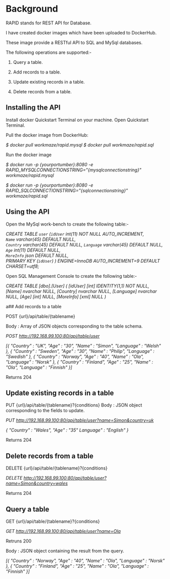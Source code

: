 # Background


RAPID stands for REST API for Database. 

I have created docker images which have been uploaded to DockerHub. 

These image provide a RESTful API to SQL and MySql databases. 


The following operations are supported:-


1. Query a table.

2. Add records to a table.

3. Update existing records in a table.

4. Delete records from a table.



## Installing the API




Install docker Quickstart Terminal on your machine. Open Quickstart Terminal.


Pull the docker image from DockerHub:

*$ docker pull workmaze/rapid.mysql*
*$ docker pull workmaze/rapid.sql*


Run the docker image

*$ docker run -p {yourportumber}:8080 -e RAPID_MYSQLCONNECTIONSTRING="{mysqlconnectionstring}" workmaze/rapid.mysql*

*$ docker run -p {yourportumber}:8080 -e RAPID_SQLCONNECTIONSTRING="{sqlconnectionstring}" workmaze/rapid.sql*

## Using the API


Open the MySql work-bench to create the following table:-


*CREATE TABLE `user` (`idUser` int(11) NOT NULL AUTO_INCREMENT,  
`Name` varchar(45) DEFAULT NULL,  
`Country` varchar(45) DEFAULT NULL, 
`Language` varchar(45) DEFAULT NULL, 
`Age` int(11) DEFAULT NULL,  
`MoreInfo` json DEFAULT NULL,  
PRIMARY KEY (`idUser`)
) ENGINE=InnoDB AUTO_INCREMENT=9 DEFAULT CHARSET=utf8;*


Open SQL Management Console to create the following table:-

*CREATE TABLE [dbo].[User]
(
[idUser] [int] IDENTITY(1,1) NOT NULL,
[Name] nvarchar NULL,
[Country] nvarchar NULL,
[Language] nvarchar NULL,
[Age] [int] NULL,
[MoreInfo] [xml] NULL
)*

a## Add records to a table


POST {url}/api/table/{tablename}

Body : Array of JSON objects corresponding to the table schema.



*POST http://192.168.99.100:80/api/table/user*


*[{
"Country" : "UK",
"Age" : "30",
"Name" : "Simon",
"Language" : "Welsh"
},
{
"Country" : "Sweden",
"Age" : "30",
"Name" : "Philip",
"Language" : "Swedish"
},
{
"Country" : "Norway",
"Age" : "40",
"Name" : "Ola",
"Language" : "Norsk"
},
{
"Country" : "Finland",
"Age" : "25",
"Name" : "Ola",
"Language" : "Finnish"
}]*



Returns 204



## Update existing records in a table


PUT {url}/api/table/{tablename}?{conditions}
Body : JSON object corresponding to the fields to update.



*PUT http://192.168.99.100:80/api/table/user?name=Simon&country=uk*


*{
"Country" : "Wales",
"Age" : "35"
Language" : "English"
}*



Returns 204



## Delete records from a table


DELETE {url}/api/table/{tablename}?{conditions}



*DELETE http://192.168.99.100:80/api/table/user?name=Simon&country=wales*



Returns 204



## Query a table



GET {url}/api/table/{tablename}?{conditions}

*GET http://192.168.99.100:80/api/table/user?name=Ola*



Retruns 200

Body : JSON object containing the result from the query.


*[{
"Country" : "Norway",
"Age" : "40",
"Name" : "Ola",
"Language" : "Norsk"
},
{
"Country" : "Finland",
"Age" : "25",
"Name" : "Ola",
"Language" : "Finnish"
}]*



